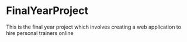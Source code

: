 # FinalYearProject
This is the final year project which involves creating a web application to hire personal trainers online
